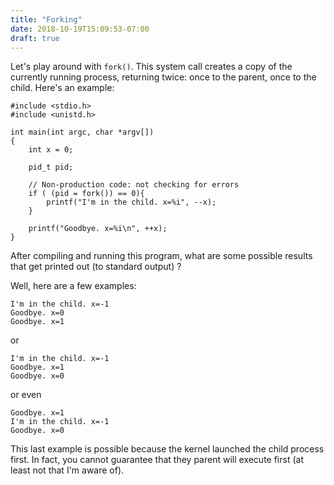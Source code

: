 ```yaml
---
title: "Forking"
date: 2018-10-19T15:09:53-07:00
draft: true
---
```


Let's play around with `fork()`. This system call creates a copy of the
currently running process, returning twice: once to the parent, once to the
child. Here's an example:

```
#include <stdio.h>
#include <unistd.h>

int main(int argc, char *argv[])
{
    int x = 0;

    pid_t pid;

    // Non-production code: not checking for errors
    if ( (pid = fork()) == 0){
        printf("I'm in the child. x=%i", --x);
    }

    printf("Goodbye. x=%i\n", ++x);
}
```

After compiling and running this program, what are some possible results that
get printed out (to standard output) ?

Well, here are a few examples:

```
I'm in the child. x=-1
Goodbye. x=0
Goodbye. x=1
```

or

```
I'm in the child. x=-1
Goodbye. x=1
Goodbye. x=0
```

or even

```
Goodbye. x=1
I'm in the child. x=-1
Goodbye. x=0
```

This last example is possible because the kernel launched the child process
first. In fact, you cannot guarantee that they parent will execute first (at
least not that I'm aware of).

